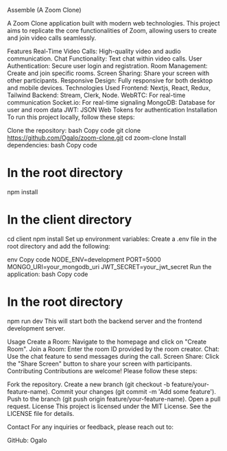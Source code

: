 Assemble (A Zoom Clone)

A Zoom Clone application built with modern web technologies. This project aims to replicate the core functionalities of Zoom, allowing users to create and join video calls seamlessly.

Features
Real-Time Video Calls: High-quality video and audio communication.
Chat Functionality: Text chat within video calls.
User Authentication: Secure user login and registration.
Room Management: Create and join specific rooms.
Screen Sharing: Share your screen with other participants.
Responsive Design: Fully responsive for both desktop and mobile devices.
Technologies Used
Frontend: Nextjs, React, Redux, Tailwind
Backend: Stream, Clerk, Node.
WebRTC: For real-time communication
Socket.io: For real-time signaling
MongoDB: Database for user and room data
JWT: JSON Web Tokens for authentication
Installation
To run this project locally, follow these steps:

Clone the repository:
bash
Copy code
git clone https://github.com/Ogalo/zoom-clone.git
cd zoom-clone
Install dependencies:
bash
Copy code
# In the root directory
npm install

# In the client directory
cd client
npm install
Set up environment variables:
Create a .env file in the root directory and add the following:

env
Copy code
NODE_ENV=development
PORT=5000
MONGO_URI=your_mongodb_uri
JWT_SECRET=your_jwt_secret
Run the application:
bash
Copy code
# In the root directory
npm run dev
This will start both the backend server and the frontend development server.

Usage
Create a Room: Navigate to the homepage and click on "Create Room".
Join a Room: Enter the room ID provided by the room creator.
Chat: Use the chat feature to send messages during the call.
Screen Share: Click the "Share Screen" button to share your screen with participants.
Contributing
Contributions are welcome! Please follow these steps:

Fork the repository.
Create a new branch (git checkout -b feature/your-feature-name).
Commit your changes (git commit -m 'Add some feature').
Push to the branch (git push origin feature/your-feature-name).
Open a pull request.
License
This project is licensed under the MIT License. See the LICENSE file for details.

Contact
For any inquiries or feedback, please reach out to:

GitHub: Ogalo
